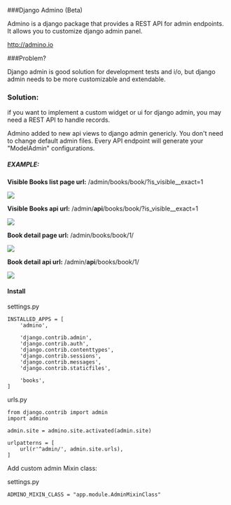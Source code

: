 ###Django Admino (Beta)

Admino is a django package that provides a REST API for admin endpoints. It allows you to customize django admin panel.

http://admino.io


###Problem?

Django admin is good solution for development tests and i/o, but django admin needs to be more customizable and extendable. 

### Solution:

if you want to implement a custom widget or ui for django admin, you may need a REST API to handle records.

Admino added to new api views to django admin genericly. You don't need to change default admin files. 
Every API endpoint will generate your "ModelAdmin" configurations.

##### EXAMPLE:

**Visible Books list page url:** /admin/books/book/?is_visible__exact=1

![](http://oi67.tinypic.com/2dqkfbs.jpg)

**Visible Books api url:** /admin/**api**/books/book/?is_visible__exact=1

![](http://oi65.tinypic.com/2nu3779.jpg)


**Book detail page url:** /admin/books/book/1/

![](http://oi66.tinypic.com/4jx4d0.jpg)


**Book detail api url:** /admin/**api**/books/book/1/

![](http://oi65.tinypic.com/9jisus.jpg)

#### Install

settings.py
    
    INSTALLED_APPS = [
        'admino',
    
        'django.contrib.admin',
        'django.contrib.auth',
        'django.contrib.contenttypes',
        'django.contrib.sessions',
        'django.contrib.messages',
        'django.contrib.staticfiles',
    
        'books',
    ]

urls.py
    
    from django.contrib import admin
    import admino
    
    admin.site = admino.site.activated(admin.site)
    
    urlpatterns = [
        url(r'^admin/', admin.site.urls),
    ]


Add custom admin Mixin class:

settings.py

    ADMINO_MIXIN_CLASS = "app.module.AdminMixinClass"
    
